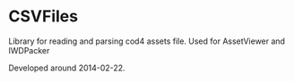 # CSVFiles

Library for reading and parsing cod4 assets file.
Used for AssetViewer and IWDPacker

Developed around 2014-02-22.
